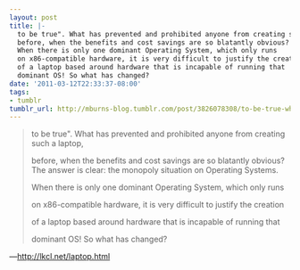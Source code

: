 ```yaml
---
layout: post
title: |-
  to be true". What has prevented and prohibited anyone from creating such a laptop,
  before, when the benefits and cost savings are so blatantly obvious? The answer is clear: the monopoly situation on Operating Systems.
  When there is only one dominant Operating System, which only runs
  on x86-compatible hardware, it is very difficult to justify the creation
  of a laptop based around hardware that is incapable of running that
  dominant OS! So what has changed?
date: '2011-03-12T22:33:37-08:00'
tags:
- tumblr
tumblr_url: http://mburns-blog.tumblr.com/post/3826078308/to-be-true-what-has-prevented-and-prohibited
---
```

<blockquote>to be true&quot;. What has prevented and prohibited anyone from creating such a laptop,

before, when the benefits and cost savings are so blatantly obvious? The answer is clear: the monopoly situation on Operating Systems.

When there is only one dominant Operating System, which only runs

on x86-compatible hardware, it is very difficult to justify the creation

of a laptop based around hardware that is incapable of running that

dominant OS! So what has changed?</blockquote>&#8212;<a href="http://lkcl.net/laptop.html">http://lkcl.net/laptop.html</a>

